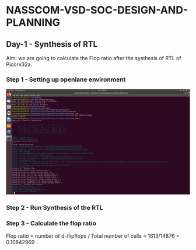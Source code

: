 # NASSCOM-VSD-SOC-DESIGN-AND-PLANNING

## Day-1 - Synthesis of RTL

Aim: we are going to calculate the Flop ratio after the systhesis of RTL of Picorv32a.

### Step 1 - Setting up openlane environment
![OpenLane setup](images/openlane_setup.png)

### Step 2 - Run Synthesis of the RTL

### Step 3 - Calculate the flop ratio

Flop ratio = number of d-flipflops / Total number of cells = 1613/14876 = 0.10842969 .


